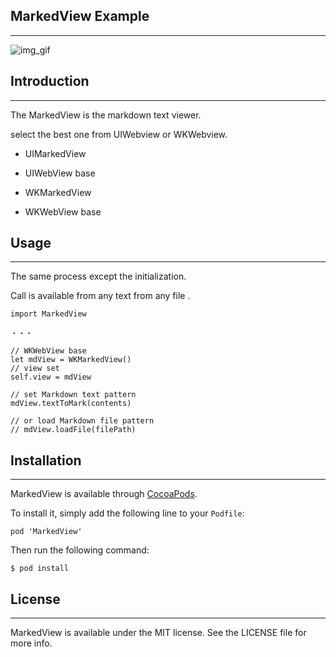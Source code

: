 ## MarkedView Example

---

![img_gif](https://github.com/mittsuu/MarkedView-for-iOS/blob/master/markedview.gif)


## Introduction

---

The MarkedView is the markdown text viewer.

select the best one from UIWebview or WKWebview.

* UIMarkedView
* UIWebView base


* WKMarkedView
* WKWebView base


## Usage

---

The same process except the initialization.

Call is available from any text from any file .

```
import MarkedView

・・・

// WKWebView base
let mdView = WKMarkedView()
// view set
self.view = mdView

// set Markdown text pattern
mdView.textToMark(contents)

// or load Markdown file pattern
// mdView.loadFile(filePath)

```


## Installation

---

MarkedView is available through [CocoaPods](https://cocoapods.org/).

To install it, simply add the following line to your ``` Podfile ```:


```
pod 'MarkedView'
```

Then run the following command:

```
$ pod install
```

## License

---

MarkedView is available under the MIT license. See the LICENSE file for more info.
